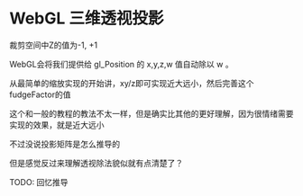 # WebGL 三维透视投影

裁剪空间中Z的值为-1, +1

WebGL会将我们提供给 gl_Position 的 x,y,z,w 值自动除以 w 。

从最简单的缩放实现的开始讲，xy/z即可实现近大远小，然后完善这个fudgeFactor的值

这个和一般的教程的教法不太一样，但是确实比其他的更好理解，因为很情绪需要实现的效果，就是近大远小

不过没说投影矩阵是怎么推导的

但是感觉反过来理解透视除法貌似就有点清楚了？

TODO: 回忆推导


